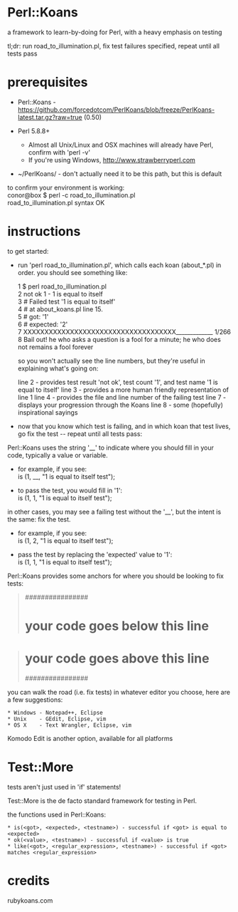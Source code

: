 Perl::Koans
===========

a framework to learn-by-doing for Perl, with a heavy emphasis on testing

tl;dr: run road\_to\_illumination.pl, fix test failures specified, repeat until all tests pass

prerequisites
=============

* Perl::Koans - https://github.com/forcedotcom/PerlKoans/blob/freeze/PerlKoans-latest.tar.gz?raw=true (0.50) 
* Perl 5.8.8+
  - Almost all Unix/Linux and OSX machines will already have Perl, confirm with 'perl -v'
  - If you're using Windows, http://www.strawberryperl.com

* ~/PerlKoans/  - don't actually need it to be this path, but this is default

to confirm your environment is working:  
    conor@box $ perl -c road\_to\_illumination.pl  
    road_to_illumination.pl syntax OK  

instructions
============

to get started:

* run 'perl road\_to\_illumination.pl', which calls each koan (about\_*.pl) in order. you should see something like:


     1     $ perl road\_to\_illumination.pl  
     2     not ok 1 - 1 is equal to itself  
     3     #   Failed test '1 is equal to itself'  
     4     #   at about_koans.pl line 15.  
     5     #          got: '1'  
     6     #     expected: '2'  
     7     XXXXXXXXXXXXXXXXXXXXXXXXXXXXXXXXXXXX\_\_\_\_\_\_\_\_\_\_\_\_\_ 1/266  
     8     Bail out!  he who asks a question is a fool for a minute; he who does not remains a fool forever  


    so you won't actually see the line numbers, but they're useful in explaining what's going on:

     line 2 - provides test result 'not ok', test count '1', and test name '1 is equal to itself'
     line 3 - provides a more human friendly representation of line 1
     line 4 - provides the file and line number of the failing test
     line 7 - displays your progression through the Koans
     line 8 - some (hopefully) inspirational sayings 

* now that you know which test is failing, and in which koan that test lives, go fix the test -- repeat until all tests pass:

Perl::Koans uses the string '__' to indicate where you should fill in your code, typically a value or variable.

* for example, if you see:  
    is (1, \__, "1 is equal to itself test");  
        
* to pass the test, you would fill in '1':  
    is (1, 1, "1 is equal to itself test");  

in other cases, you may see a failing test without the '__', but the intent is the same: fix the test.

* for example, if you see:  
    is (1, 2, "1 is equal to itself test");  
        
* pass the test by replacing the 'expected' value to '1':  
    is (1, 1, "1 is equal to itself test");  

Perl::Koans provides some anchors for where you should be looking to fix tests:

>    ################
>    # your code goes below this line


>    # your code goes above this line
>    ################

you can walk the road (i.e. fix tests) in whatever editor you choose, here are a few suggestions:

    * Windows - Notepad++, Eclipse
    * Unix    - GEdit, Eclipse, vim
    * OS X    - Text Wrangler, Eclipse, vim

Komodo Edit is another option, available for all platforms

Test::More
==========

tests aren't just used in 'if' statements!

Test::More is the de facto standard framework for testing in Perl.

the functions used in Perl::Koans:

    * is(<got>, <expected>, <testname>) - successful if <got> is equal to <expected> 
    * ok(<value>, <testname>) - successful if <value> is true
    * like(<got>, <regular_expression>, <testname>) - successful if <got> matches <regular_expression>


credits
=======

rubykoans.com
